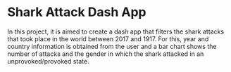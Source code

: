 # Shark Attack Dash App
In this project, it is aimed to create a dash app that filters the shark attacks that took place in the world between 2017 and 1917. For this, year and country information is obtained from the user and a bar chart shows the number of attacks and the gender in which the shark attacked in an unprovoked/provoked state.
